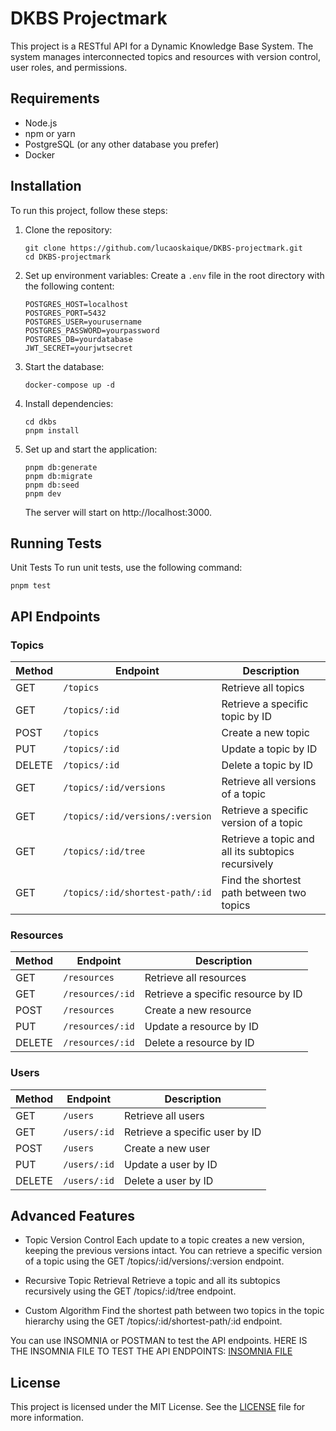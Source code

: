 # DKBS Projectmark

This project is a RESTful API for a Dynamic Knowledge Base System. The system manages interconnected topics and resources with version control, user roles, and permissions.


## Requirements

- Node.js
- npm or yarn
- PostgreSQL (or any other database you prefer)
- Docker

## Installation

To run this project, follow these steps:

1. Clone the repository:
   ```
   git clone https://github.com/lucaoskaique/DKBS-projectmark.git
   cd DKBS-projectmark
   ```

2. Set up environment variables:
   Create a `.env` file in the root directory with the following content:
   ```
   POSTGRES_HOST=localhost
   POSTGRES_PORT=5432
   POSTGRES_USER=yourusername
   POSTGRES_PASSWORD=yourpassword
   POSTGRES_DB=yourdatabase
   JWT_SECRET=yourjwtsecret
   ```

3. Start the database:
   ```
   docker-compose up -d
   ```

4. Install dependencies:
   ```
   cd dkbs
   pnpm install
   ```

5. Set up and start the application:
   ```
   pnpm db:generate
   pnpm db:migrate
   pnpm db:seed
   pnpm dev
   ```

   The server will start on http://localhost:3000.

## Running Tests
Unit Tests
To run unit tests, use the following command:

```
pnpm test
```
## API Endpoints

### Topics

| Method | Endpoint | Description |
|--------|----------|-------------|
| GET    | `/topics` | Retrieve all topics |
| GET    | `/topics/:id` | Retrieve a specific topic by ID |
| POST   | `/topics` | Create a new topic |
| PUT    | `/topics/:id` | Update a topic by ID |
| DELETE | `/topics/:id` | Delete a topic by ID |
| GET    | `/topics/:id/versions` | Retrieve all versions of a topic |
| GET    | `/topics/:id/versions/:version` | Retrieve a specific version of a topic |
| GET    | `/topics/:id/tree` | Retrieve a topic and all its subtopics recursively |
| GET    | `/topics/:id/shortest-path/:id` | Find the shortest path between two topics |


### Resources

| Method | Endpoint | Description |
|--------|----------|-------------|
| GET    | `/resources` | Retrieve all resources |
| GET    | `/resources/:id` | Retrieve a specific resource by ID |
| POST   | `/resources` | Create a new resource |
| PUT    | `/resources/:id` | Update a resource by ID |
| DELETE | `/resources/:id` | Delete a resource by ID |

### Users

| Method | Endpoint | Description |
|--------|----------|-------------|
| GET    | `/users` | Retrieve all users |
| GET    | `/users/:id` | Retrieve a specific user by ID |
| POST   | `/users` | Create a new user |
| PUT    | `/users/:id` | Update a user by ID |
| DELETE | `/users/:id` | Delete a user by ID |

## Advanced Features
- Topic Version Control
Each update to a topic creates a new version, keeping the previous versions intact. You can retrieve a specific version of a topic using the GET /topics/:id/versions/:version endpoint.

- Recursive Topic Retrieval
Retrieve a topic and all its subtopics recursively using the GET /topics/:id/tree endpoint.

- Custom Algorithm
Find the shortest path between two topics in the topic hierarchy using the GET /topics/:id/shortest-path/:id endpoint.

You can use INSOMNIA or POSTMAN to test the API endpoints.
HERE IS THE INSOMNIA FILE TO TEST THE API ENDPOINTS: [INSOMNIA FILE](./DKBS-06-09.json)

## License

This project is licensed under the MIT License. See the [LICENSE](LICENSE) file for more information.
